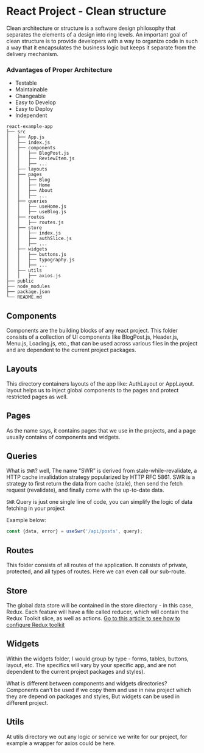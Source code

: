 # React Project - Clean structure

Clean architecture or structure is a software design philosophy that separates the elements of a design into ring levels. An important goal of clean structure is to provide developers with a way to organize code in such a way that it encapsulates the business logic but keeps it separate from the delivery mechanism. 

### Advantages of Proper Architecture
- Testable
- Maintainable
- Changeable
- Easy to Develop
- Easy to Deploy
- Independent

```
react-example-app
├── src
│   ├── App.js
│   ├── index.js
│   ├── components
│   │   ├── BlogPost.js
│   │   ├── ReviewItem.js
│   │   ├── ...
│   ├── layouts
│   ├── pages
│   │   ├── Blog
│   │   ├── Home
│   │   ├── About
│   │   ├── ...
│   ├── queries
│   │   ├── useHome.js
│   │   ├── useBlog.js
│   ├── routes
│   │   ├── routes.js
│   ├── store
│   │   ├── index.js
│   │   ├── authSlice.js
│   │   ├── ...
│   ├── widgets
│   │   ├── buttons.js
│   │   ├── typography.js
│   │   ├── ...
│   ├── utils
│   │   ├── axios.js
├── public
├── node_modules
├── package.json
└── README.md
```

## Components
Components are the building blocks of any react project. This folder consists of a collection of UI components like BlogPost.js, Header.js, Menu.js, Loading.js, etc., that can be used across various files in the project and are dependent to the current project packages.

## Layouts
This directory containers layouts of the app like: AuthLayout or AppLayout. layout helps us to inject global components to the pages and protect restricted pages as well.

## Pages
As the name says, it contains pages that we use in the projects, and a page usually contains of components and widgets.

## Queries
What is `SWR`? well, The name “SWR” is derived from stale-while-revalidate, a HTTP cache invalidation strategy popularized by HTTP RFC 5861. SWR is a strategy to first return the data from cache (stale), then send the fetch request (revalidate), and finally come with the up-to-date data.

`SWR` Query is just one single line of code, you can simplify the logic of data fetching in your project

Example below:
```javascript
const {data, error} = useSwr('/api/posts', query);
```

## Routes
This folder consists of all routes of the application. It consists of private, protected, and all types of routes. Here we can even call our sub-route.

## Store
The global data store will be contained in the store directory - in this case, Redux. Each feature will have a file called reducer, which will contain the Redux Toolkit slice, as well as actions.
[Go to this article to see how to configure Redux toolkit](https://cloudsurph.com)


## Widgets
Within the widgets folder, I would group by type - forms, tables, buttons, layout, etc. The specifics will vary by your specific app, and are not dependent to the current project packages and styles).

What is different between components and widgets directories?
Components can't be used if we copy them and use in new project which they are depend on packages and styles, But widgets can be used in different project.

## Utils
At utils directory we out any logic or service we write for our project, for example a wrapper for axios could be here.